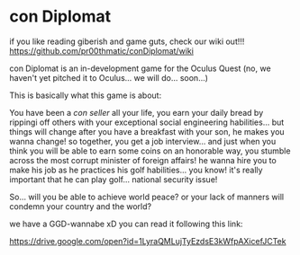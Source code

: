 # con Diplomat
if you like reading giberish and game guts, check our wiki out!!! https://github.com/pr00thmatic/conDiplomat/wiki

con Diplomat is an in-development game for the Oculus Quest (no, we haven't yet pitched it to Oculus... we will do... soon...)

This is basically what this game is about:

You have been a *con seller* all your life, you earn your daily bread by rippingi off others with your exceptional social engineering habilities... but things will change after you have a breakfast with your son, he makes you wanna change! so together, you get a job interview... and just when you think you will be able to earn some coins on an honorable way, you stumble across the most corrupt minister of foreign affairs! he wanna hire you to make his job as he practices his golf habilities... you know! it's really important that he can play golf... national security issue!

So... will you be able to achieve world peace? or your lack of manners will condemn your country and the world?

we have a GGD-wannabe xD you can read it following this link:

https://drive.google.com/open?id=1LyraQMLujTyEzdsE3kWfpAXicefJCTek 

